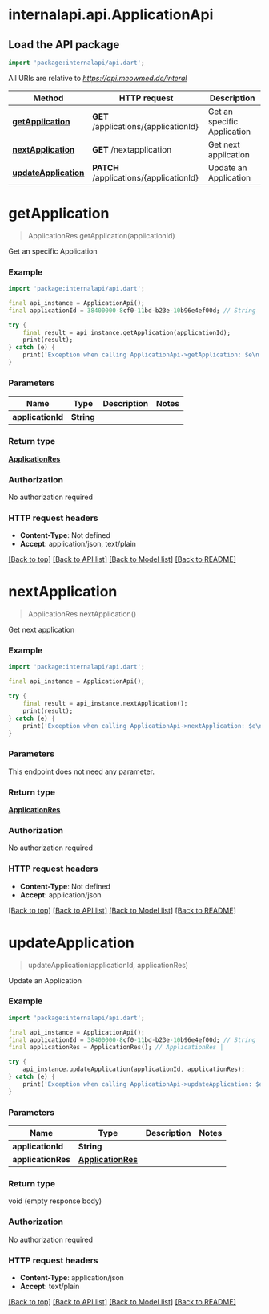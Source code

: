 # internalapi.api.ApplicationApi

## Load the API package
```dart
import 'package:internalapi/api.dart';
```

All URIs are relative to *https://api.meowmed.de/interal*

Method | HTTP request | Description
------------- | ------------- | -------------
[**getApplication**](ApplicationApi.md#getapplication) | **GET** /applications/{applicationId} | Get an specific Application
[**nextApplication**](ApplicationApi.md#nextapplication) | **GET** /nextapplication | Get next application
[**updateApplication**](ApplicationApi.md#updateapplication) | **PATCH** /applications/{applicationId} | Update an Application


# **getApplication**
> ApplicationRes getApplication(applicationId)

Get an specific Application

### Example
```dart
import 'package:internalapi/api.dart';

final api_instance = ApplicationApi();
final applicationId = 38400000-8cf0-11bd-b23e-10b96e4ef00d; // String | 

try {
    final result = api_instance.getApplication(applicationId);
    print(result);
} catch (e) {
    print('Exception when calling ApplicationApi->getApplication: $e\n');
}
```

### Parameters

Name | Type | Description  | Notes
------------- | ------------- | ------------- | -------------
 **applicationId** | **String**|  | 

### Return type

[**ApplicationRes**](ApplicationRes.md)

### Authorization

No authorization required

### HTTP request headers

 - **Content-Type**: Not defined
 - **Accept**: application/json, text/plain

[[Back to top]](#) [[Back to API list]](../README.md#documentation-for-api-endpoints) [[Back to Model list]](../README.md#documentation-for-models) [[Back to README]](../README.md)

# **nextApplication**
> ApplicationRes nextApplication()

Get next application

### Example
```dart
import 'package:internalapi/api.dart';

final api_instance = ApplicationApi();

try {
    final result = api_instance.nextApplication();
    print(result);
} catch (e) {
    print('Exception when calling ApplicationApi->nextApplication: $e\n');
}
```

### Parameters
This endpoint does not need any parameter.

### Return type

[**ApplicationRes**](ApplicationRes.md)

### Authorization

No authorization required

### HTTP request headers

 - **Content-Type**: Not defined
 - **Accept**: application/json

[[Back to top]](#) [[Back to API list]](../README.md#documentation-for-api-endpoints) [[Back to Model list]](../README.md#documentation-for-models) [[Back to README]](../README.md)

# **updateApplication**
> updateApplication(applicationId, applicationRes)

Update an Application

### Example
```dart
import 'package:internalapi/api.dart';

final api_instance = ApplicationApi();
final applicationId = 38400000-8cf0-11bd-b23e-10b96e4ef00d; // String | 
final applicationRes = ApplicationRes(); // ApplicationRes | 

try {
    api_instance.updateApplication(applicationId, applicationRes);
} catch (e) {
    print('Exception when calling ApplicationApi->updateApplication: $e\n');
}
```

### Parameters

Name | Type | Description  | Notes
------------- | ------------- | ------------- | -------------
 **applicationId** | **String**|  | 
 **applicationRes** | [**ApplicationRes**](ApplicationRes.md)|  | 

### Return type

void (empty response body)

### Authorization

No authorization required

### HTTP request headers

 - **Content-Type**: application/json
 - **Accept**: text/plain

[[Back to top]](#) [[Back to API list]](../README.md#documentation-for-api-endpoints) [[Back to Model list]](../README.md#documentation-for-models) [[Back to README]](../README.md)

